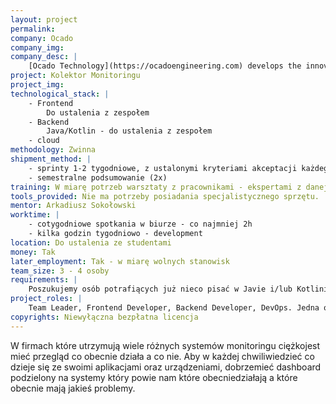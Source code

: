 ```yaml
---
layout: project
permalink:
company: Ocado
company_img:
company_desc: |
    [Ocado​ ​Technology](https://ocadoengineering.com)​ ​develops​ ​the​ ​innovative​ ​software​ ​and​ ​systems​ ​that​ ​power​ ​the online​ ​grocery​ ​retail​ ​platforms​ ​of​ ​Ocado.com​ ​(the​ ​world's​ ​largest​ ​online-only​ ​grocery retailer)​ ​and​ ​Morrisons​ ​(the​ ​UK’s​ ​fourth​ ​largest​ ​supermarket​ ​chain). We​ ​also​ ​build​ ​and​ ​develop​ ​the​ ​innovative​ ​systems​ ​for​ ​several​ ​general​ ​merchandising online​ ​retail​ ​businesses,​ ​including​ ​Fabled​ ​by​ ​Marie​ ​Claire,​ ​Fetch,​ ​and​ ​Sizzle,​ ​that complement​ ​the​ ​Ocado​ ​offering. Ocado’s​ ​automated​ ​warehouses​ ​is​ ​unique​ ​solution​ ​of​ ​that​ ​kind​ ​worldwide.
project: Kolektor Monitoringu
project_img:
technological_stack: |
    - Frontend
        Do ustalenia z zespołem
    - Backend
        Java/Kotlin - do ustalenia z zespołem
    - cloud
methodology: Zwinna
shipment_method: |
    - sprinty 1-2 tygodniowe, z ustalonymi kryteriami akceptacji każdego sprintu, dema dla użytkowników
    - semestralne podsumowanie (2x)
training: W miarę potrzeb warsztaty z pracownikami - ekspertami z danej dziedziny.
tools_provided: Nie ma potrzeby posiadania specjalistycznego sprzętu.
mentor: Arkadiusz Sokołowski
worktime: |
    - cotygodniowe spotkania w biurze - co najmniej 2h
    - kilka godzin tygodniowo - development
location: Do ustalenia ze studentami
money: Tak
later_employment: Tak - w miarę wolnych stanowisk
team_size: 3 - 4 osoby
requirements: |
    Poszukujemy​ ​osób​ ​potrafiących​ ​już​ ​nieco​ ​pisać​ ​w​ ​Javie​ ​i/lub​ ​Kotlinie,​ znających​ ​już​ ​nieco​ ​technologie frontendowe​ ​(np​ ​Javascript).​ ​Podstawowa​ ​znajomość​ ​zagadnień​ ​“cloudowych”​ ​oraz​ ​związanych​ ​z organizacją​ ​wytwarzania​ ​oprogramowania​ ​(automatyczne​ ​testy,​ ​budowanie,​ ​wdrażanie)​ ​-​ ​bardzo​ ​mile widziane.
project_roles: |
    Team​ ​Leader,​ ​Frontend​ ​Developer,​ ​Backend​ ​Developer,​ ​DevOps.​ ​Jedna osoba​ ​może​ ​wypełniać​ ​kilka​ ​roli,​ ​role​ ​mogą​ ​być​ ​dzielone​ ​przez​ ​kilka​ ​osób.
copyrights: Niewyłączna bezpłatna licencja
---
```

W​ ​firmach​ ​które​ ​utrzymują​ ​wiele​ ​różnych​ ​systemów​ ​monitoringu​ ​ciężko​ ​jest​ ​mieć​ ​przegląd​ ​co​ ​obecnie działa​ ​a​ ​co​ ​nie.​ ​Aby​ ​w​ ​każdej​ ​chwili​ ​wiedzieć​ ​co​ ​dzieje​ ​się​ ​ze​ ​swoimi​ ​aplikacjami​ ​oraz​ ​urządzeniami, dobrze​ ​mieć​ ​dashboard​ ​podzielony​ ​na​ ​systemy​ ​który​ ​powie​ ​nam​ ​które​ ​obecnie​ ​działają​ ​a​ ​które​ ​obecnie mają​ ​jakieś​ ​problemy.
